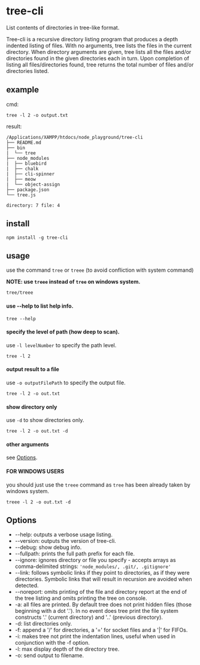 # tree-cli

List contents of directories in tree-like format.

Tree-cli is a recursive directory listing program that produces a depth indented listing of files. With no arguments, tree lists the files in the current directory. When directory arguments are given, tree lists all the files and/or directories found in the given directories each in turn. Upon completion of listing all files/directories found, tree returns the total number of files and/or directories listed.

## example

cmd:

```
tree -l 2 -o output.txt
```

result:

```
/Applications/XAMPP/htdocs/node_playground/tree-cli
├── README.md
├── bin
|  └── tree
├── node_modules
|  ├── bluebird
|  ├── chalk
|  ├── cli-spinner
|  ├── meow
|  └── object-assign
├── package.json
└── tree.js

directory: 7 file: 4
```

## install

```
npm install -g tree-cli
```

## usage

use the command `tree` or `treee` (to avoid confliction with system command)

**NOTE: use `treee` instead of `tree` on windows system.**

``
tree/treee
``

#### use --help to list help info.

``
tree --help
``

#### specify the level of path (how deep to scan).

use `-l levelNumber` to specify the path level.

```
tree -l 2
```

#### output result to a file

use `-o outputFilePath` to specify the output file.

```
tree -l 2 -o out.txt
```

#### show directory only

use `-d` to show directories only.

```
tree -l 2 -o out.txt -d
```

#### other arguments

see [Options](#options).

#### FOR WINDOWS USERS

you should just use the `treee` command as `tree` has been already taken by windows system.

```
treee -l 2 -o out.txt -d
```

## Options

* --help: outputs a verbose usage listing.
* --version: outputs the version of tree-cli.
* --debug: show debug info.
* --fullpath: prints the full path prefix for each file.
* --ignore: ignores directory or file you specify - accepts arrays as comma-delimited strings: `'node_modules/, .git/, .gitignore'`
* --link: follows symbolic links if they point to directories, as if they were directories. Symbolic links that will result in recursion are avoided when detected.
* --noreport: omits printing of the file and directory report at the end of the tree listing and omits printing the tree on console.
* -a: all files are printed. By default tree does not print hidden files (those beginning with a dot '.'). In no event does tree print the file system constructs '.' (current directory) and '..' (previous directory).
* -d: list directories only.
* -f: append a '/' for directories, a '=' for socket files and a '|' for FIFOs.
* -i: makes tree not print the indentation lines, useful when used in conjunction with the -f option.
* -l: max display depth of the directory tree.
* -o: send output to filename.
